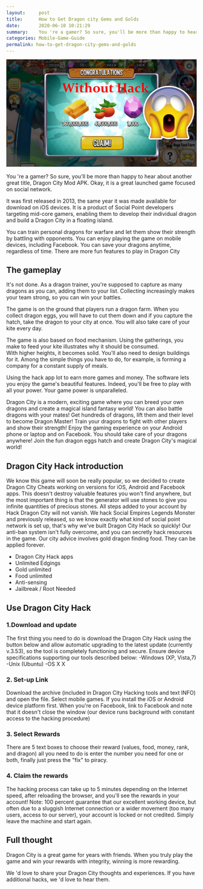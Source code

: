 ```yaml
---
layout:     post
title:      How to Get Dragon city Gems and Golds
date:       2020-06-10 10:21:29
summary:    You 're a gamer? So sure, you'll be more than happy to hear about another great title, Dragon City Mod APK.
categories: Mobile-Game-Guide
permalink: how-to-get-dragon-city-gems-and-golds
---
```

<img src="images/Dragon City How To Get Free Gems, Foods, Gold.jpg" title="Dragon City How To Get Free Gems, Foods, Gold">

You 're a gamer? So sure, you'll be more than happy to hear about another great title, Dragon City Mod APK. Okay, it is a great launched game focused on social network.

It was first released in 2013, the same year it was made available for download on iOS devices. It is a product of Social Point developers targeting mid-core gamers, enabling them to develop their individual dragon and build a Dragon City in a floating island.

You can train personal dragons for warfare and let them show their strength by battling with opponents. You can enjoy playing the game on mobile devices, including Facebook. You can save your dragons anytime, regardless of time. There are more fun features to play in Dragon City  
## The gameplay 
It's not done. As a dragon trainer, you're supposed to capture as many dragons as you can, adding them to your list. Collecting increasingly makes your team strong, so you can win your battles. 

The game is on the ground that players run a dragon farm. When you collect dragon eggs, you will have to cut them down and if you capture the hatch, take the dragon to your city at once. You will also take care of your kite every day. 

The game is also based on food mechanism. Using the gatherings, you make to feed your kite illustrates why it should be consumed.  
With higher heights, it becomes solid. You'll also need to design buildings for it. Among the simple things you have to do, for example, is forming a company for a constant supply of meals. 

Using the hack app lot to earn more games and money. The software lets you enjoy the game's beautiful features. Indeed, you'll be free to play with all your power. Your game power is unparalleled. 

Dragon City is a modern, exciting game where you can breed your own dragons and create a magical island fantasy world! You can also battle dragons with your mates! Get hundreds of dragons, lift them and their level to become Dragon Master! Train your dragons to fight with other players and show their strength! Enjoy the gaming experience on your Android phone or laptop and on Facebook. You should take care of your dragons anywhere! Join the fun dragon eggs hatch and create Dragon City's magical world!
## Dragon City Hack introduction 
We know this game will soon be really popular, so we decided to create Dragon City Cheats working on versions for iOS, Android and Facebook apps. This doesn't destroy valuable features you won't find anywhere, but the most important thing is that the generator will use stones to give you infinite quantities of precious stones. All steps added to your account by Hack Dragon City will not vanish. We hack Social Empires Legends Monster and previously released, so we know exactly what kind of social point network is set up, that's why we've built Dragon City Hack so quickly! Our anti-ban system isn't fully overcome, and you can secretly hack resources in the game. Our city advice involves gold dragon finding food. They can be applied forever. 

* Dragon City Hack apps 
* Unlimited Edgings 
* Gold unlimited 
* Food unlimited 
* Anti-sensing 
* Jailbreak / Root Needed 

## Use Dragon City Hack 
### 1.Download and update 
The first thing you need to do is download the Dragon City Hack using the button below and allow automatic upgrading to the latest update (currently v.3.53), so the tool is completely functioning and secure. Ensure device specifications supporting our tools described below: 
-Windows (XP, Vista,7) 
-Unix (Ubuntu) 
-OS X X 
### 2. Set-up Link 
Download the archive (included in Dragon City Hacking tools and text INFO) and open the file. Select mobile games. If you install the iOS or Android device platform first. When you're on Facebook, link to Facebook and note that it doesn't close the window (our device runs background with constant access to the hacking procedure) 
### 3. Select Rewards 
There are 5 text boxes to choose their reward (values, food, money, rank, and dragon) all you need to do is enter the number you need for one or both, finally just press the "fix" to piracy. 
### 4. Claim the rewards 
The hacking process can take up to 5 minutes depending on the Internet speed, after reloading the browser, and you'll see the rewards in your account! 
Note: 100 percent guarantee that our excellent working device, but often due to a sluggish Internet connection or a wider movement (too many users, access to our server), your account is locked or not credited. Simply leave the machine and start again. 
## Full thought 
Dragon City is a great game for years with friends. When you truly play the game and win your rewards with integrity, winning is more rewarding. 

We 'd love to share your Dragon City thoughts and experiences. If you have additional hacks, we 'd love to hear them. 